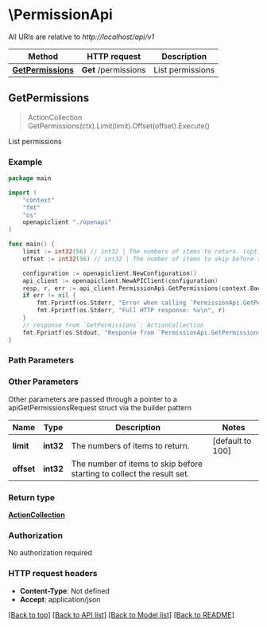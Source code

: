 <!--
 Licensed to the Apache Software Foundation (ASF) under one
 or more contributor license agreements.  See the NOTICE file
 distributed with this work for additional information
 regarding copyright ownership.  The ASF licenses this file
 to you under the Apache License, Version 2.0 (the
 "License"); you may not use this file except in compliance
 with the License.  You may obtain a copy of the License at

   http://www.apache.org/licenses/LICENSE-2.0

 Unless required by applicable law or agreed to in writing,
 software distributed under the License is distributed on an
 "AS IS" BASIS, WITHOUT WARRANTIES OR CONDITIONS OF ANY
 KIND, either express or implied.  See the License for the
 specific language governing permissions and limitations
 under the License.
 -->

# \PermissionApi

All URIs are relative to *http://localhost/api/v1*

Method | HTTP request | Description
------------- | ------------- | -------------
[**GetPermissions**](PermissionApi.md#GetPermissions) | **Get** /permissions | List permissions



## GetPermissions

> ActionCollection GetPermissions(ctx).Limit(limit).Offset(offset).Execute()

List permissions

### Example

```go
package main

import (
    "context"
    "fmt"
    "os"
    openapiclient "./openapi"
)

func main() {
    limit := int32(56) // int32 | The numbers of items to return. (optional) (default to 100)
    offset := int32(56) // int32 | The number of items to skip before starting to collect the result set. (optional)

    configuration := openapiclient.NewConfiguration()
    api_client := openapiclient.NewAPIClient(configuration)
    resp, r, err := api_client.PermissionApi.GetPermissions(context.Background()).Limit(limit).Offset(offset).Execute()
    if err != nil {
        fmt.Fprintf(os.Stderr, "Error when calling `PermissionApi.GetPermissions``: %v\n", err)
        fmt.Fprintf(os.Stderr, "Full HTTP response: %v\n", r)
    }
    // response from `GetPermissions`: ActionCollection
    fmt.Fprintf(os.Stdout, "Response from `PermissionApi.GetPermissions`: %v\n", resp)
}
```

### Path Parameters



### Other Parameters

Other parameters are passed through a pointer to a apiGetPermissionsRequest struct via the builder pattern


Name | Type | Description  | Notes
------------- | ------------- | ------------- | -------------
 **limit** | **int32** | The numbers of items to return. | [default to 100]
 **offset** | **int32** | The number of items to skip before starting to collect the result set. | 

### Return type

[**ActionCollection**](ActionCollection.md)

### Authorization

No authorization required

### HTTP request headers

- **Content-Type**: Not defined
- **Accept**: application/json

[[Back to top]](#) [[Back to API list]](../README.md#documentation-for-api-endpoints)
[[Back to Model list]](../README.md#documentation-for-models)
[[Back to README]](../README.md)

